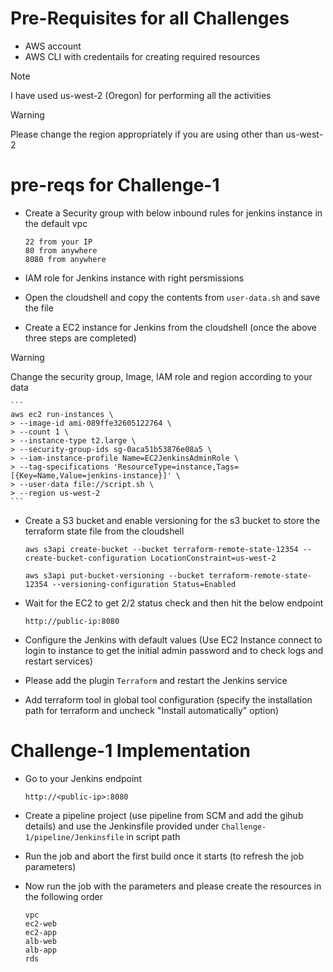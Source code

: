 # Pre-Requisites for all Challenges

- AWS account
- AWS CLI with credentails for creating required resources

> [!NOTE]
> I have used us-west-2 (Oregon) for performing all the activities

> [!WARNING]
> Please change the region appropriately if you are using other than us-west-2

# pre-reqs for Challenge-1

- Create a Security group with below inbound rules for jenkins instance in the default vpc
	```
	22 from your IP
	80 from anywhere
	8080 from anywhere
	```

- IAM role for Jenkins instance with right persmissions

- Open the cloudshell and copy the contents from ```user-data.sh``` and save the file

- Create a EC2 instance for Jenkins from the cloudshell (once the above three steps are completed)

> [!WARNING]
> Change the security group, Image, IAM role and region according to your data

	```
	aws ec2 run-instances \
	> --image-id ami-089ffe32605122764 \
	> --count 1 \
	> --instance-type t2.large \
	> --security-group-ids sg-0aca51b53876e08a5 \
	> --iam-instance-profile Name=EC2JenkinsAdminRole \
	> --tag-specifications 'ResourceType=instance,Tags=[{Key=Name,Value=jenkins-instance}]' \
	> --user-data file://script.sh \
	> --region us-west-2
	```
- Create a S3 bucket and enable versioning for the s3 bucket to store the terraform state file from the cloudshell
	```
	aws s3api create-bucket --bucket terraform-remote-state-12354 --create-bucket-configuration LocationConstraint=us-west-2

	aws s3api put-bucket-versioning --bucket terraform-remote-state-12354 --versioning-configuration Status=Enabled
	```

- Wait for the EC2 to get 2/2 status check and then hit the below endpoint
	```
	http://public-ip:8080
	```

- Configure the Jenkins with default values (Use EC2 Instance connect to login to instance to get the initial admin password and to check logs and restart services)

- Please add the plugin ```Terraform``` and restart the Jenkins service

- Add terraform tool in global tool configuration (specify the installation path for terraform and uncheck "Install automatically" option)

# Challenge-1 Implementation

- Go to your Jenkins endpoint
	```
	http://<public-ip>:8080
	```
- Create a pipeline project (use pipeline from SCM and add the gihub details) and use the Jenkinsfile provided under ```Challenge-1/pipeline/Jenkinsfile``` in script path

- Run the job and abort the first build once it starts (to refresh the job parameters)

- Now run the job with the parameters and please create the resources in the following order
	```
	vpc
	ec2-web
	ec2-app
	alb-web
	alb-app
	rds
	```

